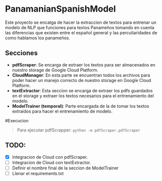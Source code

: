 # PanamanianSpanishModel
Este proyecto se encatga de hacer la extraccion de textos 
para entrenar un modelo de NLP que funciones para 
textos Panameños tomando en cuenta las diferencias que 
existen entre el español general y las perculiaridades 
de como hablamos los panameños.

## Secciones
*   **pdfScraper**: Se encarga de extraer los textos para ser
    almacenados en nuestro storage de Google Cloud Platform.
*   **CloudManager**: En esta parte se encuentran todos los 
    archivos para poder hacer un manejo correcto de nuestro storage en Google Cloud Platform.
*   **textExtractor**: Esta seccion se encarga de extraer los
    pdfs guardados en el storage y extraer los textos 
    necesarios para el entrenamiento del modelo.
*   **ModelTrainer (temporal)**: Parte encargada de la de tomar
    los textos extraidos para hacer el entrenamiento de modelo.

#Execucion
> Para ejecutar pdfScrapper: `python -m pdfScraper.pdfScraper`

## TODO: 
- [x] Integracion de Cloud con pdfScraper. 
- [ ] Integracion de Cloud con textExtractor. 
- [ ] Definir el nombre final de la seccion de ModelTrainer
- [ ] Llenar el requirements.txt